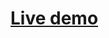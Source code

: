 <!-- ![alt text](public/img/ing.png) -->
<a href="https://inguzo.herokuapp.com/home" target="_blank"><h1>Live demo</h1></a>



